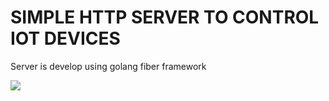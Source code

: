 # SIMPLE HTTP SERVER TO CONTROL IOT DEVICES

Server is develop using golang fiber framework

<img  src="https://res.cloudinary.com/practicaldev/image/fetch/s--Zr0zoodY--/c_imagga_scale,f_auto,fl_progressive,h_420,q_auto,w_1000/https://dev-to-uploads.s3.amazonaws.com/uploads/articles/yzdi87bkixukz6kz5a0m.png">

